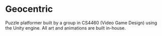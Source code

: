 # Geocentric

Puzzle platformer built by a group in CS4460 (Video Game Design) using the Unity engine. All art and animations are built in-house.
